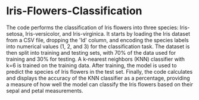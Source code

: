 # Iris-Flowers-Classification
The code performs the classification of Iris flowers into three species: Iris-setosa, Iris-versicolor, and Iris-virginica. It starts by loading the Iris dataset from a CSV file, dropping the 'Id' column, and encoding the species labels into numerical values (1, 2, and 3) for the classification task. The dataset is then split into training and testing sets, with 70% of the data used for training and 30% for testing. A k-nearest neighbors (KNN) classifier with k=6 is trained on the training data. After training, the model is used to predict the species of Iris flowers in the test set. Finally, the code calculates and displays the accuracy of the KNN classifier as a percentage, providing a measure of how well the model can classify the Iris flowers based on their sepal and petal measurements.
